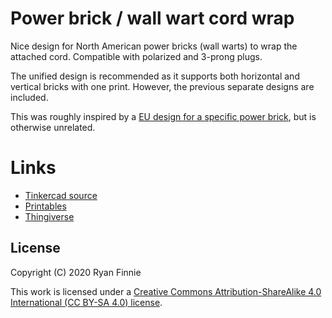 # Power brick / wall wart cord wrap

Nice design for North American power bricks (wall warts) to wrap the attached cord. Compatible with polarized and 3-prong plugs.

The unified design is recommended as it supports both horizontal and vertical bricks with one print. However, the previous separate designs are included.

This was roughly inspired by a [EU design for a specific power brick](https://www.thingiverse.com/thing:4586428), but is otherwise unrelated.

# Links

  - [Tinkercad source](https://www.tinkercad.com/things/c9BugfH7LjF-power-brick-wall-wart-cord-wrap)
  - [Printables](https://www.printables.com/model/80828-power-brick-wall-wart-cord-wrap)
  - [Thingiverse](https://www.thingiverse.com/thing:4631512)

## License

Copyright (C) 2020 Ryan Finnie

This work is licensed under a [Creative Commons Attribution-ShareAlike 4.0 International (CC BY-SA 4.0) license](https://creativecommons.org/licenses/by-sa/4.0/).
